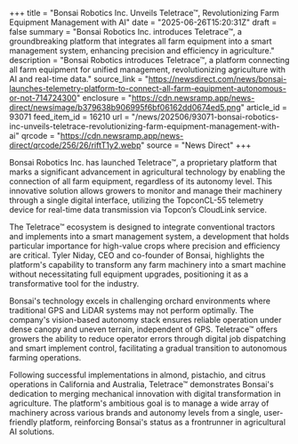 +++
title = "Bonsai Robotics Inc. Unveils Teletrace™, Revolutionizing Farm Equipment Management with AI"
date = "2025-06-26T15:20:31Z"
draft = false
summary = "Bonsai Robotics Inc. introduces Teletrace™, a groundbreaking platform that integrates all farm equipment into a smart management system, enhancing precision and efficiency in agriculture."
description = "Bonsai Robotics introduces Teletrace™, a platform connecting all farm equipment for unified management, revolutionizing agriculture with AI and real-time data."
source_link = "https://newsdirect.com/news/bonsai-launches-telemetry-platform-to-connect-all-farm-equipment-autonomous-or-not-714724300"
enclosure = "https://cdn.newsramp.app/news-direct/newsimage/b379638b906995f6bf06162dd0674ed5.png"
article_id = 93071
feed_item_id = 16210
url = "/news/202506/93071-bonsai-robotics-inc-unveils-teletrace-revolutionizing-farm-equipment-management-with-ai"
qrcode = "https://cdn.newsramp.app/news-direct/qrcode/256/26/riftT1y2.webp"
source = "News Direct"
+++

<p>Bonsai Robotics Inc. has launched Teletrace™, a proprietary platform that marks a significant advancement in agricultural technology by enabling the connection of all farm equipment, regardless of its autonomy level. This innovative solution allows growers to monitor and manage their machinery through a single digital interface, utilizing the TopconCL-55 telemetry device for real-time data transmission via Topcon’s CloudLink service.</p><p>The Teletrace™ ecosystem is designed to integrate conventional tractors and implements into a smart management system, a development that holds particular importance for high-value crops where precision and efficiency are critical. Tyler Niday, CEO and co-founder of Bonsai, highlights the platform's capability to transform any farm machinery into a smart machine without necessitating full equipment upgrades, positioning it as a transformative tool for the industry.</p><p>Bonsai's technology excels in challenging orchard environments where traditional GPS and LiDAR systems may not perform optimally. The company's vision-based autonomy stack ensures reliable operation under dense canopy and uneven terrain, independent of GPS. Teletrace™ offers growers the ability to reduce operator errors through digital job dispatching and smart implement control, facilitating a gradual transition to autonomous farming operations.</p><p>Following successful implementations in almond, pistachio, and citrus operations in California and Australia, Teletrace™ demonstrates Bonsai's dedication to merging mechanical innovation with digital transformation in agriculture. The platform's ambitious goal is to manage a wide array of machinery across various brands and autonomy levels from a single, user-friendly platform, reinforcing Bonsai's status as a frontrunner in agricultural AI solutions.</p>